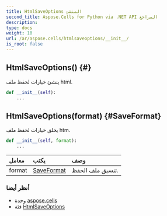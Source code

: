 ```yaml
---
title: HtmlSaveOptions المنشئ
second_title: Aspose.Cells for Python via .NET API المراجع
description:
type: docs
weight: 10
url: /ar/aspose.cells/htmlsaveoptions/__init__/
is_root: false
---
```

##  HtmlSaveOptions() {#}
ينشئ خيارات لحفظ ملف html.



```python
def __init__(self):
    ...
```




##  HtmlSaveOptions(format) {#SaveFormat}
يخلق خيارات لحفظ ملف htm.



```python
def __init__(self, format):
    ...
```


| معامل| يكتب| وصف|
| :- | :- | :- |
| format | [SaveFormat](/cells/python-net/ar/aspose.cells/saveformat) | تنسيق ملف الحفظ.|



###  أنظر أيضا
* وحدة [aspose.cells](../../)
* فئة [HtmlSaveOptions](/cells/python-net/ar/aspose.cells/htmlsaveoptions)
